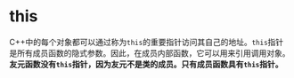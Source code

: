 # this
C++中的每个对象都可以通过称为`this`的重要指针访问其自己的地址。`this`指针是所有成员函数的隐式参数。因此，在成员内部函数，它可以用来引用调用对象。
**友元函数没有`this`指针，因为友元不是类的成员。只有成员函数具有`this`指针。**